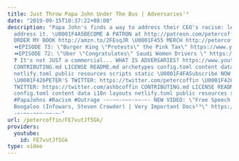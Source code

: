 ```yaml
---
title: Just Throw Papa John Under The Bus | Adversaries⁷⁴
date: "2019-09-15T10:37:22+08:00"
description: "Papa John's finds a way to address their CEO's racism: let other people
  address it. \U0001F4A5BECOME A PATRON at http://patreon.com/petercoffin \U0001F4D5
  ORDER MY BOOK http://amzn.to/2FEsqJR \U0001F455 MERCH http://petercoff.in/store
  ⏪EPISODE 73: \"Burger King \"Protests\" the Pink Tax\" https://www.youtube.com/watch?v=cJlZgRnpHBI&list=PL9oHQnEByWyXeSTT3Vm3oyTR-e3Tg0Vj0
  ⏪EPISODE 72: \"Uber \"Congratulates\" Saudi Women Drivers \" https://www.youtube.com/watch?v=A8LnCbRlPho&list=PL9oHQnEByWyXeSTT3Vm3oyTR-e3Tg0Vj0
  ❓ It's not JUST a commercial... WHAT IS ADVERSARIES? https://www.youtube.com/watch?v=eiyOLXfOin4&index=3&list=PL9oHQnEByWyXeSTT3Vm3oyTR-e3Tg0Vj0
  CONTRIBUTING.md LICENSE README.md archetypes config.toml content data i18n layouts
  netlify.toml public resources scripts static \U0001F4FASubscribe NOW! http://petercoff.in/subscribe
  \U0001F426PETER'S TWITTER: https://twitter.com/petercoffin \U0001F426ASHLEIGH'S
  TWITTER: https://twitter.com/ashbcoffin CONTRIBUTING.md LICENSE README.md archetypes
  config.toml content data i18n layouts netlify.toml public resources scripts static
  #PapaJohns #Racism #Outrage -~-~~-~~~-~~-~- NEW VIDEO: \"Free Speech 2: Censorship
  Boogaloo (Infowars, Steven Crowder) | Very Important Docs²³\" https://www.youtube.com/watch?v=SlFdykutQ0g&list=PL9oHQnEByWyXObkJN9YYQS9hxBjpN8RLG
  -~-~~-~~~-~~-~-"
url: /petercoffin/FE7vutJf5Gk/
providers:
  youtube:
    id: FE7vutJf5Gk
type: video
---
```

